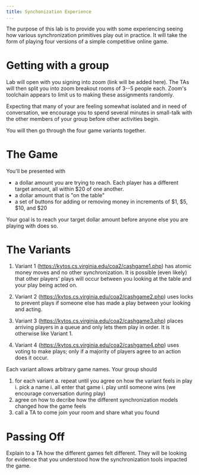 ```yaml
---
title: Synchonization Experience
...
```


The purpose of this lab is to provide you with some experiencing seeing how various synchronization primitives play out in practice. It will take the form of playing four versions of a simple competitive online game.

# Getting with a group

Lab will open with you signing into zoom (link will be added here).
The TAs will then split you into zoom breakout rooms of 3--5 people each.
Zoom's toolchain appears to limit us to making these assignments randomly.

Expecting that many of your are feeling somewhat isolated and in need of conversation, we encourage you to spend several minutes in small-talk with the other members of your group before other activities begin.

You will then go through the four game variants together.

# The Game

You'll be presented with 

- a dollar amount you are trying to reach. Each player has a different target amount, all within $20 of one another.
- a dollar amount that is "on the table"
- a set of buttons for adding or removing money in increments of $1, $5, $10, and $20

Your goal is to reach your target dollar amount before anyone else you are playing with does so.

# The Variants

1.  Variant 1 (<https://kytos.cs.virginia.edu/coa2/cashgame1.php>) 
    has atomic money moves and no other synchronization.
    It is possible (even likely) that other players' plays will occur between you looking at the table and your play being acted on.

1.  Variant 2 (<https://kytos.cs.virginia.edu/coa2/cashgame2.php>)
    uses locks to prevent plays if someone else has made a play between your looking and acting.

1.  Variant 3 (<https://kytos.cs.virginia.edu/coa2/cashgame3.php>)
    places arriving players in a queue and only lets them play in order.
    It is otherwise like Variant 1.

1.  Variant 4 (<https://kytos.cs.virginia.edu/coa2/cashgame4.php>)
    uses voting to make plays; only if a majority of players agree to an action does it occur.

Each variant allows arbitrary game names.
Your group should

1. for each variant
    a. repeat until you agree on how the variant feels in play
        i. pick a name
        i. all enter that game
        i. play until someone wins (we encourage conversation during play)
1. agree on how to decribe how the different synchronization models changed how the game feels
1. call a TA to come join your room and share what you found

# Passing Off

Explain to a TA how the different games felt different. They will be looking for evidence that you understood how the synchronization tools impacted the game.
